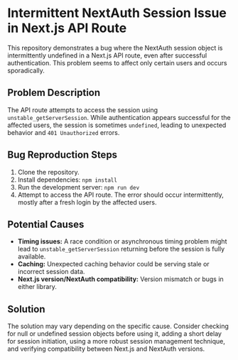 # Intermittent NextAuth Session Issue in Next.js API Route

This repository demonstrates a bug where the NextAuth session object is intermittently undefined in a Next.js API route, even after successful authentication. This problem seems to affect only certain users and occurs sporadically.

## Problem Description

The API route attempts to access the session using `unstable_getServerSession`.  While authentication appears successful for the affected users, the session is sometimes `undefined`, leading to unexpected behavior and `401 Unauthorized` errors.

## Bug Reproduction Steps

1. Clone the repository.
2. Install dependencies: `npm install`
3. Run the development server: `npm run dev`
4. Attempt to access the API route. The error should occur intermittently, mostly after a fresh login by the affected users.

## Potential Causes

* **Timing issues:** A race condition or asynchronous timing problem might lead to `unstable_getServerSession` returning before the session is fully available.
* **Caching:**  Unexpected caching behavior could be serving stale or incorrect session data.
* **Next.js version/NextAuth compatibility:** Version mismatch or bugs in either library.

## Solution

The solution may vary depending on the specific cause.  Consider checking for null or undefined session objects before using it, adding a short delay for session initiation, using a more robust session management technique, and verifying compatibility between Next.js and NextAuth versions.